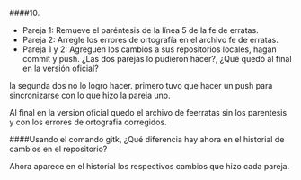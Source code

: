 ####10.
- Pareja 1: Remueve el paréntesis de la línea 5 de la fe de erratas.
- Pareja 2: Arregle los errores de ortografía en el archivo fe de erratas.
- Pareja 1 y 2: Agreguen los cambios a sus repositorios locales, hagan commit y push. ¿Las dos parejas lo pudieron hacer?, ¿Qué quedó al final en la versión oficial?

la segunda dos no lo logro hacer. primero tuvo que hacer un push para sincronizarse con lo que hizo la pareja uno.

Al final en la version oficial quedo el archivo de feerratas sin los parentesis y con los errores de ortografia corregidos.

####Usando el comando gitk, ¿Qué diferencia hay ahora en el historial de cambios en el repositorio?

Ahora aparece en el historial los respectivos cambios que hizo cada pareja.
